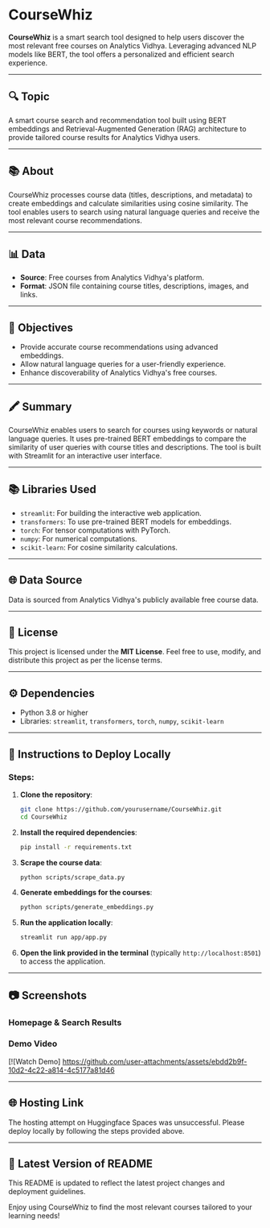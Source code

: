 # CourseWhiz

**CourseWhiz** is a smart search tool designed to help users discover the most relevant free courses on Analytics Vidhya. Leveraging advanced NLP models like BERT, the tool offers a personalized and efficient search experience.

---

## 🔍 Topic
A smart course search and recommendation tool built using BERT embeddings and Retrieval-Augmented Generation (RAG) architecture to provide tailored course results for Analytics Vidhya users.

---

## 📚 About
CourseWhiz processes course data (titles, descriptions, and metadata) to create embeddings and calculate similarities using cosine similarity. The tool enables users to search using natural language queries and receive the most relevant course recommendations.

---

## 📊 Data
- **Source**: Free courses from Analytics Vidhya's platform.
- **Format**: JSON file containing course titles, descriptions, images, and links.

---

## 🎯 Objectives
- Provide accurate course recommendations using advanced embeddings.
- Allow natural language queries for a user-friendly experience.
- Enhance discoverability of Analytics Vidhya's free courses.

---

## 🖍️ Summary
CourseWhiz enables users to search for courses using keywords or natural language queries. It uses pre-trained BERT embeddings to compare the similarity of user queries with course titles and descriptions. The tool is built with Streamlit for an interactive user interface.

---

## 📚 Libraries Used
- `streamlit`: For building the interactive web application.
- `transformers`: To use pre-trained BERT models for embeddings.
- `torch`: For tensor computations with PyTorch.
- `numpy`: For numerical computations.
- `scikit-learn`: For cosine similarity calculations.

---

## 🌐 Data Source
Data is sourced from Analytics Vidhya's publicly available free course data.

---

## 📜 License
This project is licensed under the **MIT License**. Feel free to use, modify, and distribute this project as per the license terms.

---

## ⚙️ Dependencies
- Python 3.8 or higher
- Libraries: `streamlit`, `transformers`, `torch`, `numpy`, `scikit-learn`

---

## 🚀 Instructions to Deploy Locally

### Steps:

1. **Clone the repository**:
   ```bash
   git clone https://github.com/yourusername/CourseWhiz.git
   cd CourseWhiz
   ```

2. **Install the required dependencies**:
   ```bash
   pip install -r requirements.txt
   ```

3. **Scrape the course data**:
   ```bash
   python scripts/scrape_data.py
   ```

4. **Generate embeddings for the courses**:
   ```bash
   python scripts/generate_embeddings.py
   ```

5. **Run the application locally**:
   ```bash
   streamlit run app/app.py
   ```

6. **Open the link provided in the terminal** (typically `http://localhost:8501`) to access the application.

---

## 📷 Screenshots
### Homepage & Search Results

### Demo Video
[![Watch Demo] 
https://github.com/user-attachments/assets/ebdd2b9f-10d2-4c22-a814-4c5177a81d46



---

## 🌐 Hosting Link
The hosting attempt on Huggingface Spaces was unsuccessful. Please deploy locally by following the steps provided above.

---

## 📆 Latest Version of README
This README is updated to reflect the latest project changes and deployment guidelines.

Enjoy using CourseWhiz to find the most relevant courses tailored to your learning needs!
